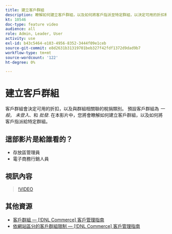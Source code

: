 ```yaml
---
title: 建立客戶群組
description: 瞭解如何建立客戶群組，以及如何將客戶指派至特定群組，以決定可用的折扣和相關聯的稅捐類別。
kt: 10546
doc-type: feature video
audience: all
role: Admin, Leader, User
activity: use
exl-id: b43c5464-e103-4956-8352-3444f09e1ceb
source-git-commit: e8d2631b31319701beb327f42fdf1372d9dad9b7
workflow-type: tm+mt
source-wordcount: '122'
ht-degree: 0%

---
```


# 建立客戶群組

客戶群組會決定可用的折扣，以及與群組相關聯的稅捐類別。 預設客戶群組為 _一般_， _未登入_、和 _批發_. 在本影片中，您將會瞭解如何建立客戶群組，以及如何將客戶指派給特定群組。

## 這部影片是給誰看的？

- 存放區管理員
- 電子商務行銷人員

## 視訊內容

>[!VIDEO](https://video.tv.adobe.com/v/343660?quality=12&learn=on)

## 其他資源

- [客戶群組 —  [!DNL Commerce] 客戶管理指南](https://experienceleague.adobe.com/docs/commerce-admin/customers/customers-menu/customer-groups.html)
- [依網站區分的客戶群組限制 —  [!DNL Commerce] 客戶管理指南](https://developer.adobe.com/commerce/php/development/components/indexing/optimization/#customer-group-limitations-by-websites)
